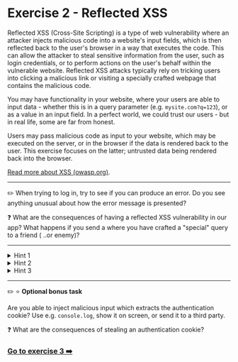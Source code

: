
# Exercise 2 - Reflected XSS

Reflected XSS (Cross-Site Scripting) is a type of web vulnerability where an attacker injects malicious code into a website's input fields, which is then reflected back to the user's browser in a way that executes the code. This can allow the attacker to steal sensitive information from the user, such as login credentials, or to perform actions on the user's behalf within the vulnerable website. Reflected XSS attacks typically rely on tricking users into clicking a malicious link or visiting a specially crafted webpage that contains the malicious code.

You may have functionality in your website, where your users are able to input data - whether this is in a query parameter (e.g. `mysite.com?q=123`), or as a value in an input field. In a perfect world, we could trust our users - but in real life, some are far from honest.

Users may pass malicious code as input to your website, which may be executed on the server, or in the browser if the data is rendered back to the user. This exercise focuses on the latter; untrusted data being rendered back into the browser.

[Read more about XSS (owasp.org)](https://www.owasp.org/index.php/Cross-site_Scripting_(XSS)).

---

:pencil2: When trying to log in, try to see if you can produce an error. Do you see anything unusual about how the error message is presented?

:question: What are the consequences of having a reflected XSS vulnerability in our app? What happens if you send a where you have crafted a "special" query to a friend ( ..or enemy)?

---

<details>
    <summary>Hint 1</summary>
    Look at the URL query parameter. What happens if you try changing the query parameter?
</details>

<details>
    <summary>Hint 2</summary>
    Try to pass something that is evaluated by the browser as the query parameter.
</details>

<details>
    <summary>Hint 3</summary>
    
    Have a look at this example. The following link will execute a script that alerts the user with the message "hello". 
    ```
      http://localhost:3000/error?message=<script>alert("hello");</script>
    ```

</details>

---

:pencil2: :star: __Optional bonus task__

Are you able to inject malicious input which extracts the authentication cookie? Use e.g. `console.log`, show it on screen, or send it to a third party. 

:question: What are the consequences of stealing an authentication cookie?

### [Go to exercise 3 :arrow_right:](../exercise-3/README.md)
